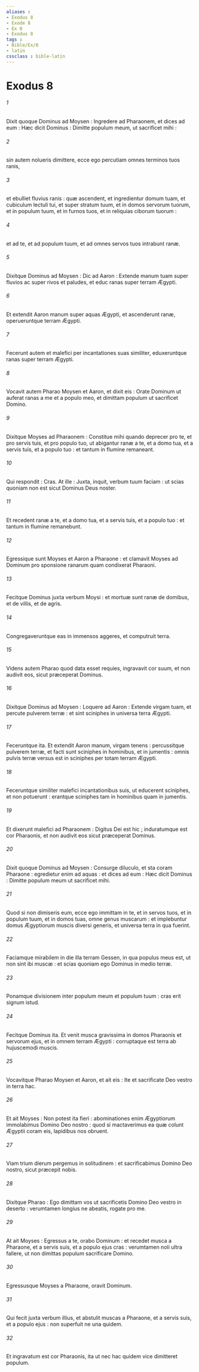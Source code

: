 ```yaml
---
aliases : 
- Exodus 8
- Exode 8
- Ex 8
- Exodus 8
tags : 
- Bible/Ex/8
- latin
cssclass : bible-latin
---
```


# Exodus 8

###### 1
Dixit quoque Dominus ad Moysen : Ingredere ad Pharaonem, et dices ad eum : Hæc dicit Dominus : Dimitte populum meum, ut sacrificet mihi :
###### 2
sin autem nolueris dimittere, ecce ego percutiam omnes terminos tuos ranis,
###### 3
et ebulliet fluvius ranis : quæ ascendent, et ingredientur domum tuam, et cubiculum lectuli tui, et super stratum tuum, et in domos servorum tuorum, et in populum tuum, et in furnos tuos, et in reliquias ciborum tuorum :
###### 4
et ad te, et ad populum tuum, et ad omnes servos tuos intrabunt ranæ.
###### 5
Dixitque Dominus ad Moysen : Dic ad Aaron : Extende manum tuam super fluvios ac super rivos et paludes, et educ ranas super terram Ægypti.
###### 6
Et extendit Aaron manum super aquas Ægypti, et ascenderunt ranæ, operueruntque terram Ægypti.
###### 7
Fecerunt autem et malefici per incantationes suas similiter, eduxeruntque ranas super terram Ægypti.
###### 8
Vocavit autem Pharao Moysen et Aaron, et dixit eis : Orate Dominum ut auferat ranas a me et a populo meo, et dimittam populum ut sacrificet Domino.
###### 9
Dixitque Moyses ad Pharaonem : Constitue mihi quando deprecer pro te, et pro servis tuis, et pro populo tuo, ut abigantur ranæ a te, et a domo tua, et a servis tuis, et a populo tuo : et tantum in flumine remaneant.
###### 10
Qui respondit : Cras. At ille : Juxta, inquit, verbum tuum faciam : ut scias quoniam non est sicut Dominus Deus noster.
###### 11
Et recedent ranæ a te, et a domo tua, et a servis tuis, et a populo tuo : et tantum in flumine remanebunt.
###### 12
Egressique sunt Moyses et Aaron a Pharaone : et clamavit Moyses ad Dominum pro sponsione ranarum quam condixerat Pharaoni.
###### 13
Fecitque Dominus juxta verbum Moysi : et mortuæ sunt ranæ de domibus, et de villis, et de agris.
###### 14
Congregaveruntque eas in immensos aggeres, et computruit terra.
###### 15
Videns autem Pharao quod data esset requies, ingravavit cor suum, et non audivit eos, sicut præceperat Dominus.
###### 16
Dixitque Dominus ad Moysen : Loquere ad Aaron : Extende virgam tuam, et percute pulverem terræ : et sint sciniphes in universa terra Ægypti.
###### 17
Feceruntque ita. Et extendit Aaron manum, virgam tenens : percussitque pulverem terræ, et facti sunt sciniphes in hominibus, et in jumentis : omnis pulvis terræ versus est in sciniphes per totam terram Ægypti.
###### 18
Feceruntque similiter malefici incantationibus suis, ut educerent sciniphes, et non potuerunt : erantque sciniphes tam in hominibus quam in jumentis.
###### 19
Et dixerunt malefici ad Pharaonem : Digitus Dei est hic ; induratumque est cor Pharaonis, et non audivit eos sicut præceperat Dominus.
###### 20
Dixit quoque Dominus ad Moysen : Consurge diluculo, et sta coram Pharaone : egredietur enim ad aquas : et dices ad eum : Hæc dicit Dominus : Dimitte populum meum ut sacrificet mihi.
###### 21
Quod si non dimiseris eum, ecce ego immittam in te, et in servos tuos, et in populum tuum, et in domos tuas, omne genus muscarum : et implebuntur domus Ægyptiorum muscis diversi generis, et universa terra in qua fuerint.
###### 22
Faciamque mirabilem in die illa terram Gessen, in qua populus meus est, ut non sint ibi muscæ : et scias quoniam ego Dominus in medio terræ.
###### 23
Ponamque divisionem inter populum meum et populum tuum : cras erit signum istud.
###### 24
Fecitque Dominus ita. Et venit musca gravissima in domos Pharaonis et servorum ejus, et in omnem terram Ægypti : corruptaque est terra ab hujuscemodi muscis.
###### 25
Vocavitque Pharao Moysen et Aaron, et ait eis : Ite et sacrificate Deo vestro in terra hac.
###### 26
Et ait Moyses : Non potest ita fieri : abominationes enim Ægyptiorum immolabimus Domino Deo nostro : quod si mactaverimus ea quæ colunt Ægyptii coram eis, lapidibus nos obruent.
###### 27
Viam trium dierum pergemus in solitudinem : et sacrificabimus Domino Deo nostro, sicut præcepit nobis.
###### 28
Dixitque Pharao : Ego dimittam vos ut sacrificetis Domino Deo vestro in deserto : verumtamen longius ne abeatis, rogate pro me.
###### 29
At ait Moyses : Egressus a te, orabo Dominum : et recedet musca a Pharaone, et a servis suis, et a populo ejus cras : verumtamen noli ultra fallere, ut non dimittas populum sacrificare Domino.
###### 30
Egressusque Moyses a Pharaone, oravit Dominum.
###### 31
Qui fecit juxta verbum illius, et abstulit muscas a Pharaone, et a servis suis, et a populo ejus : non superfuit ne una quidem.
###### 32
Et ingravatum est cor Pharaonis, ita ut nec hac quidem vice dimitteret populum.
